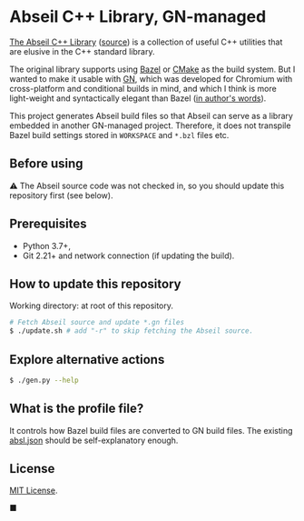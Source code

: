 # Abseil C++ Library, GN-managed

[The Abseil C++ Library](https://abseil.io) ([source](https://github.com/abseil/abseil-cpp))
is a collection of useful C++ utilities that are elusive in the C++ standard
library.

The original library supports using [Bazel](https://bazel.build) or
[CMake](https://cmake.org) as the build system. But I wanted to make it usable
with [GN](https://gn.googlesource.com/gn), which was developed for Chromium with
cross-platform and conditional builds in mind, and which I think is more
light-weight and syntactically elegant than Bazel
([in author's words](https://gn.googlesource.com/gn/+/refs/heads/master/docs/language.md#differences-and-similarities-to-blaze)).

This project generates Abseil build files so that Abseil can serve as a
library embedded in another GN-managed project. Therefore, it does not transpile
Bazel build settings stored in `WORKSPACE` and `*.bzl` files etc.

## Before using

:warning: The Abseil source code was not checked in, so you should update this
repository first (see below).

## Prerequisites

- Python 3.7+,
- Git 2.21+ and network connection (if updating the build).

## How to update this repository

Working directory: at root of this repository.

```bash
# Fetch Abseil source and update *.gn files
$ ./update.sh # add "-r" to skip fetching the Abseil source.
```

## Explore alternative actions

```bash
$ ./gen.py --help
```

## What is the profile file?

It controls how Bazel build files are converted to GN build files. The existing
[absl.json](absl.json) should be self-explanatory enough.

## License

[MIT License](LICENSE.txt).

■
